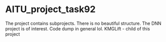 # AITU_project_task92
The project contains subprojects. There is no beautiful structure. The DNN project is of interest. Code dump in general lol. KMGLift - child of this project